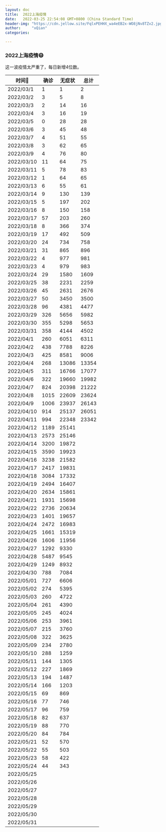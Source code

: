 ```yaml
---
layout: doc
title:  2022上海疫情
date:   2022-03-25 22:54:08 GMT+0800 (China Standard Time)
header-img: "https://cdn.jellow.site/FqlxPEHHX_wa4eEB2x-WO8jNv8TZv2.jpg"
author:     "xQian"
categories: 

---
```


### 2022上海疫情😷

这一波疫情太严重了，每日新增4位数。

| 时间🚀  | 确诊  | 无症状   | 总计    | 
|-----|-----------|-------|-------| 
| 2022/03/1  | 1 | 1     | 2     | 
| 2022/03/2  | 3  | 5     | 8     | 
| 2022/03/3  | 2  | 14    | 16    | 
| 2022/03/4  | 3  | 16    | 19    | 
| 2022/03/5  | 0  | 28    | 28    | 
| 2022/03/6  | 3  | 45    | 48    | 
| 2022/03/7  | 4  | 51    | 55    | 
| 2022/03/8  | 3  | 62    | 65    | 
| 2022/03/9  | 4  | 76    | 80    | 
| 2022/03/10  | 11 | 64    | 75    | 
| 2022/03/11  | 5  | 78    | 83    | 
| 2022/03/12  | 1  | 64    | 65    | 
| 2022/03/13  | 6  | 55    | 61    | 
| 2022/03/14  | 9  | 130   | 139   | 
| 2022/03/15  | 5  | 197   | 202   | 
| 2022/03/16  | 8  | 150   | 158   | 
| 2022/03/17  | 57  | 203   | 260   | 
| 2022/03/18  | 8  | 366   | 374   | 
| 2022/03/19  | 17  | 492   | 509   | 
| 2022/03/20  | 24  | 734   | 758   | 
| 2022/03/21  | 31  | 865   | 896   | 
| 2022/03/22  | 4  | 977   | 981   | 
| 2022/03/23  | 4  | 979   | 983   | 
| 2022/03/24  | 29  | 1580  | 1609  | 
| 2022/03/25  | 38  | 2231  | 2259  | 
| 2022/03/26  | 45  | 2631  | 2676  | 
| 2022/03/27  | 50  | 3450  | 3500  | 
| 2022/03/28  | 96  | 4381  | 4477  | 
| 2022/03/29  | 326  | 5656  | 5982  | 
| 2022/03/30  | 355  | 5298  | 5653  | 
| 2022/03/31  | 358  | 4144  | 4502  | 
| 2022/04/1   | 260  | 6051  | 6311  | 
| 2022/04/2   | 438  | 7788  | 8226  | 
| 2022/04/3   | 425  | 8581  | 9006  | 
| 2022/04/4   | 268  | 13086 | 13354 | 
| 2022/04/5   | 311  | 16766 | 17077 | 
| 2022/04/6   | 322  | 19660 | 19982 | 
| 2022/04/7   |  824 | 20398 | 21222 | 
| 2022/04/8   | 1015 | 22609| 23624  | 
| 2022/04/9   | 1006 | 23937| 26143  | 
| 2022/04/10  |914   | 25137|  26051 | 
| 2022/04/11  |  994 | 22348| 23342  | 
| 2022/04/12  |  1189 | 25141      |       | 
| 2022/04/13  | 2573  | 25146      |       | 
| 2022/04/14  |  3200 | 19872      |       | 
| 2022/04/15 | 3590  | 19923      |       | 
| 2022/04/16  | 3238  | 21582      |       | 
| 2022/04/17  |  2417 | 19831      |       | 
| 2022/04/18  | 3084  |    17332   |       | 
| 2022/04/19  | 2494  |   16407    |       | 
| 2022/04/20  | 2634  |   15861    |       | 
| 2022/04/21  | 1931  |  15698     |       | 
| 2022/04/22  | 2736  |   20634    |       | 
| 2022/04/23  | 1401  |   19657    |       | 
| 2022/04/24  |  2472 |  16983     |       | 
| 2022/04/25  | 1661  |  15319     |       | 
| 2022/04/26  |  1606 | 11956      |       | 
| 2022/04/27  | 1292  | 9330      |       | 
| 2022/04/28  |  5487 |   9545    |       | 
| 2022/04/29  |  1249 |   8932    |       | 
| 2022/04/30  | 788  |  7084     |       | 
| 2022/05/01  | 727  |  6606     |       | 
| 2022/05/02  | 274  |  5395     |       | 
| 2022/05/03  |  260 | 4722      |       | 
| 2022/05/04  | 261  |   4390    |       | 
| 2022/05/05  | 245  |  4024     |       | 
| 2022/05/06  | 253  |   3961    |       | 
| 2022/05/07  | 215  |    3760   |       | 
| 2022/05/08  | 322  |   3625    |       | 
| 2022/05/09  | 234  |    2780   |       | 
| 2022/05/10  | 288  |  1259     |       | 
| 2022/05/11  | 144  |  1305     |       | 
| 2022/05/12  | 227  |  1869     |       | 
| 2022/05/13  | 194  | 1487      |       | 
| 2022/05/14  | 166  | 1203      |       | 
| 2022/05/15  | 69  |   869    |       | 
| 2022/05/16  |  77 |   746    |       | 
| 2022/05/17  | 96  |  759     |       | 
| 2022/05/18  | 82  | 637      |       | 
| 2022/05/19  | 88  |  770     |       | 
| 2022/05/20  |84   |  784     |       | 
| 2022/05/21  | 52  |   570    |       | 
| 2022/05/22  | 55  |   503    |       | 
| 2022/05/23  | 58  |   422    |       | 
| 2022/05/24  | 44  |   343    |       | 
| 2022/05/25  |   |       |       | 
| 2022/05/26  |   |       |       | 
| 2022/05/27  |   |       |       | 
| 2022/05/28  |   |       |       | 
| 2022/05/29  |   |       |       | 
| 2022/05/30  |   |       |       | 
| 2022/05/31  |   |       |       | 
